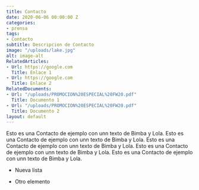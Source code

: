 ```yaml
---
title: Contacto
date: 2020-06-06 00:00:00 Z
categories:
- prensa
tags:
- Contacto
subtitle: Descripcion de Contacto
image: "/uploads/lake.jpg"
alt: image-alt
RelatedArticles:
- Url: https://google.com
  Title: Enlace 1
- Url: https://google.com
  Title: Enlace 2
RelatedDocuments:
- Url: "/uploads/PROMOCION%20ESPECIAL%20FW20.pdf"
  Title: Documento 1
- Url: "/uploads/PROMOCION%20ESPECIAL%20FW20.pdf"
  Title: Documento 2
layout: default
---
```


Esto es una Contacto de ejemplo con unn texto de Bimba y Lola. Esto es una Contacto de ejemplo con unn texto de Bimba y Lola. Esto es una Contacto de ejemplo con unn texto de Bimba y Lola. Esto es una Contacto de ejemplo con unn texto de Bimba y Lola. Esto es una Contacto de ejemplo con unn texto de Bimba y Lola.

* Nueva lista

* Otro elemento